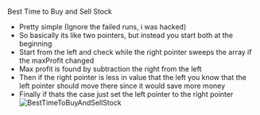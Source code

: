 Best Time to Buy and Sell Stock

* Pretty simple (Ignore the failed runs, i was hacked)
* So basically its like two pointers, but instead you start both at the beginning
* Start from the left and check while the right pointer sweeps the array if the maxProfit changed
* Max profit is found by subtraction the right from the left
* Then if the right pointer is less in value that the left you know that the left pointer should
  move there since it would save more money
* Finally if thats the case just set the left pointer to the right pointer
  ![BestTimeToBuyAndSellStock](https://github.com/EthanNgit/leetcodeSolutions/assets/105979510/31f9d2ff-22e9-423b-8d6b-694f5a6fecf7)

